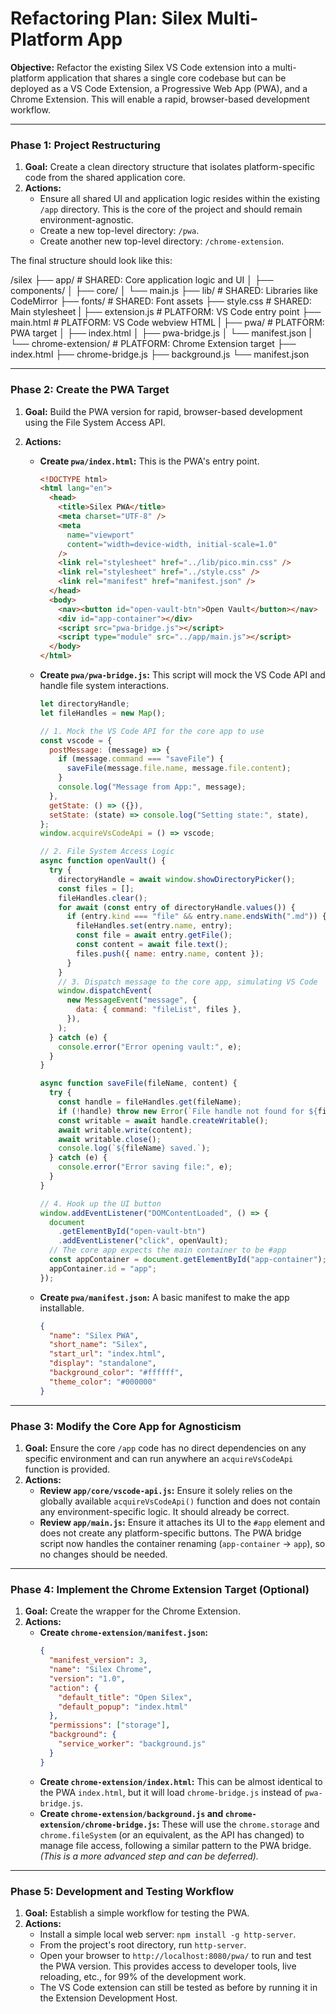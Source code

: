 # Refactoring Plan: Silex Multi-Platform App

**Objective:** Refactor the existing Silex VS Code extension into a multi-platform application that shares a single core codebase but can be deployed as a VS Code Extension, a Progressive Web App (PWA), and a Chrome Extension. This will enable a rapid, browser-based development workflow.

---

### Phase 1: Project Restructuring

1.  **Goal:** Create a clean directory structure that isolates platform-specific code from the shared application core.
2.  **Actions:**
    - Ensure all shared UI and application logic resides within the existing `/app` directory. This is the core of the project and should remain environment-agnostic.
    - Create a new top-level directory: `/pwa`.
    - Create another new top-level directory: `/chrome-extension`.

The final structure should look like this:

/silex
├── app/ # SHARED: Core application logic and UI
│ ├── components/
│ ├── core/
│ └── main.js
├── lib/ # SHARED: Libraries like CodeMirror
├── fonts/ # SHARED: Font assets
├── style.css # SHARED: Main stylesheet
|
├── extension.js # PLATFORM: VS Code entry point
├── main.html # PLATFORM: VS Code webview HTML
|
├── pwa/ # PLATFORM: PWA target
│ ├── index.html
│ ├── pwa-bridge.js
│ └── manifest.json
|
└── chrome-extension/ # PLATFORM: Chrome Extension target
├── index.html
├── chrome-bridge.js
├── background.js
└── manifest.json

---

### Phase 2: Create the PWA Target

1.  **Goal:** Build the PWA version for rapid, browser-based development using the File System Access API.

2.  **Actions:**

    - **Create `pwa/index.html`:** This is the PWA's entry point.
      ```html
      <!DOCTYPE html>
      <html lang="en">
        <head>
          <title>Silex PWA</title>
          <meta charset="UTF-8" />
          <meta
            name="viewport"
            content="width=device-width, initial-scale=1.0"
          />
          <link rel="stylesheet" href="../lib/pico.min.css" />
          <link rel="stylesheet" href="../style.css" />
          <link rel="manifest" href="manifest.json" />
        </head>
        <body>
          <nav><button id="open-vault-btn">Open Vault</button></nav>
          <div id="app-container"></div>
          <script src="pwa-bridge.js"></script>
          <script type="module" src="../app/main.js"></script>
        </body>
      </html>
      ```
    - **Create `pwa/pwa-bridge.js`:** This script will mock the VS Code API and handle file system interactions.

      ```javascript
      let directoryHandle;
      let fileHandles = new Map();

      // 1. Mock the VS Code API for the core app to use
      const vscode = {
        postMessage: (message) => {
          if (message.command === "saveFile") {
            saveFile(message.file.name, message.file.content);
          }
          console.log("Message from App:", message);
        },
        getState: () => ({}),
        setState: (state) => console.log("Setting state:", state),
      };
      window.acquireVsCodeApi = () => vscode;

      // 2. File System Access Logic
      async function openVault() {
        try {
          directoryHandle = await window.showDirectoryPicker();
          const files = [];
          fileHandles.clear();
          for await (const entry of directoryHandle.values()) {
            if (entry.kind === "file" && entry.name.endsWith(".md")) {
              fileHandles.set(entry.name, entry);
              const file = await entry.getFile();
              const content = await file.text();
              files.push({ name: entry.name, content });
            }
          }
          // 3. Dispatch message to the core app, simulating VS Code
          window.dispatchEvent(
            new MessageEvent("message", {
              data: { command: "fileList", files },
            }),
          );
        } catch (e) {
          console.error("Error opening vault:", e);
        }
      }

      async function saveFile(fileName, content) {
        try {
          const handle = fileHandles.get(fileName);
          if (!handle) throw new Error(`File handle not found for ${fileName}`);
          const writable = await handle.createWritable();
          await writable.write(content);
          await writable.close();
          console.log(`${fileName} saved.`);
        } catch (e) {
          console.error("Error saving file:", e);
        }
      }

      // 4. Hook up the UI button
      window.addEventListener("DOMContentLoaded", () => {
        document
          .getElementById("open-vault-btn")
          .addEventListener("click", openVault);
        // The core app expects the main container to be #app
        const appContainer = document.getElementById("app-container");
        appContainer.id = "app";
      });
      ```

    - **Create `pwa/manifest.json`:** A basic manifest to make the app installable.
      ```json
      {
        "name": "Silex PWA",
        "short_name": "Silex",
        "start_url": "index.html",
        "display": "standalone",
        "background_color": "#ffffff",
        "theme_color": "#000000"
      }
      ```

---

### Phase 3: Modify the Core App for Agnosticism

1.  **Goal:** Ensure the core `/app` code has no direct dependencies on any specific environment and can run anywhere an `acquireVsCodeApi` function is provided.
2.  **Actions:**
    - **Review `app/core/vscode-api.js`:** Ensure it solely relies on the globally available `acquireVsCodeApi()` function and does not contain any environment-specific logic. It should already be correct.
    - **Review `app/main.js`:** Ensure it attaches its UI to the `#app` element and does not create any platform-specific buttons. The PWA bridge script now handles the container renaming (`app-container` -> `app`), so no changes should be needed.

---

### Phase 4: Implement the Chrome Extension Target (Optional)

1.  **Goal:** Create the wrapper for the Chrome Extension.
2.  **Actions:**
    - **Create `chrome-extension/manifest.json`:**
      ```json
      {
        "manifest_version": 3,
        "name": "Silex Chrome",
        "version": "1.0",
        "action": {
          "default_title": "Open Silex",
          "default_popup": "index.html"
        },
        "permissions": ["storage"],
        "background": {
          "service_worker": "background.js"
        }
      }
      ```
    - **Create `chrome-extension/index.html`:** This can be almost identical to the PWA `index.html`, but it will load `chrome-bridge.js` instead of `pwa-bridge.js`.
    - **Create `chrome-extension/background.js` and `chrome-extension/chrome-bridge.js`:** These will use the `chrome.storage` and `chrome.fileSystem` (or an equivalent, as the API has changed) to manage file access, following a similar pattern to the PWA bridge. _(This is a more advanced step and can be deferred)._

---

### Phase 5: Development and Testing Workflow

1.  **Goal:** Establish a simple workflow for testing the PWA.
2.  **Actions:**
    - Install a simple local web server: `npm install -g http-server`.
    - From the project's root directory, run `http-server`.
    - Open your browser to `http://localhost:8080/pwa/` to run and test the PWA version. This provides access to developer tools, live reloading, etc., for 99% of the development work.
    - The VS Code extension can still be tested as before by running it in the Extension Development Host.

